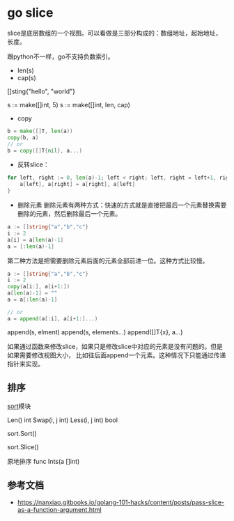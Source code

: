 # go slice

slice是底层数组的一个视图。可以看做是三部分构成的：数组地址，起始地址，长度。

跟python不一样，go不支持负数索引。
* len(s)
* cap(s)

[]sting{"hello", "world"}

s := make([]int, 5)
s := make([]int, len, cap)

* copy
```go
b = make([]T, len(a))
copy(b, a)
// or
b = copy([]T{nil}, a...)

```

* 反转slice：
```go
for left, right := 0, len(a)-1; left < right; left, right = left+1, right-1 {
	a[left], a[right] = a[right], a[left]
}
```

* 删除元素
删除元素有两种方式：快速的方式就是直接把最后一个元素替换需要删除的元素，然后删除最后一个元素。
```go
a := []string{"a","b","c"}
i := 2
a[i] = a[len(a)-1]
a = [:len(a)-1]
```

第二种方法是把需要删除元素后面的元素全部前进一位。这种方式比较慢。
```go
a := []string{"a","b","c"}
i := 2
copy(a[i:], a[i+1:])
a[len(a)-1] = ""
a = a[:len(a)-1]

// or
a = append(a[:i], a[i+1:]...)
```

append(s, elment)
append(s, elements...)
append([]T{x}, a...)


如果通过函数来修改slice，如果只是修改slice中对应的元素是没有问题的。但是如果需要修改视图大小，
比如往后面append一个元素。这种情况下只能通过传递指针来实现。


## 排序

[sort](https://golang.org/pkg/sort/)模块

Len() int
Swap(i, j int)
Less(i, j int) bool

sort.Sort()

sort.Slice()

原地排序
func Ints(a []int)


## 参考文档
* https://nanxiao.gitbooks.io/golang-101-hacks/content/posts/pass-slice-as-a-function-argument.html
